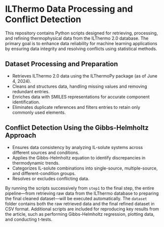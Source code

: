 # ILThermo Data Processing and Conflict Detection

This repository contains Python scripts designed for retrieving, processing, and refining thermophysical data from the ILThermo 2.0 database. 
The primary goal is to enhance data reliability for machine learning applications by ensuring data integrity and resolving conflicts using statistical methods.

## Dataset Processing and Preparation
- Retrieves ILThermo 2.0 data using the ILThermoPy package (as of June 4, 2024).
- Cleans and structures data, handling missing values and removing redundant entries.
- Enriches data with SMILES representations for accurate component identification.
- Eliminates duplicate references and filters entries to retain only commonly used elements.


## Conflict Detection Using the Gibbs-Helmholtz Approach
- Ensures data consistency by analyzing IL-solute systems across different sources and conditions.
- Applies the Gibbs-Helmholtz equation to identify discrepancies in thermodynamic trends.
- Categorizes IL-solute combinations into single-source, multiple-source, and different-condition groups.
- Resolves or excludes conflicting data.

By running the scripts successively from `step1` to the final step, the entire pipeline—from retrieving raw data from the ILThermo database to preparing the final cleaned dataset—will be executed automatically. 
The `dataset` folder contains both the raw retrieved data and the final refined dataset in CSV format.
Additional scripts are included for reproducing key results from the article, such as performing Gibbs-Helmholtz regression, plotting data, and conducting t-tests.



